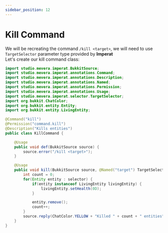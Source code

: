```yaml
---
sidebar_position: 12
---
```

# Kill Command
We will be recreating the command `/kill <target>`, we will need to use `TargetSelector` parameter type provided by **Imperat**\
Let's create our kill command class:

```java
import studio.mevera.imperat.BukkitSource;
import studio.mevera.imperat.annotations.Command;
import studio.mevera.imperat.annotations.Description;
import studio.mevera.imperat.annotations.Named;
import studio.mevera.imperat.annotations.Permission;
import studio.mevera.imperat.annotations.Usage;
import studio.mevera.imperat.selector.TargetSelector;
import org.bukkit.ChatColor;
import org.bukkit.entity.Entity;
import org.bukkit.entity.LivingEntity;

@Command("kill")
@Permission("command.kill")
@Description("Kills entities")
public class KillCommand {

    @Usage
    public void def(BukkitSource source) {
        source.error("/kill <target>");
    }

    @Usage
    public void kill(BukkitSource source, @Named("target") TargetSelector selector) {
        int count = 0;
        for(Entity entity : selector) {
            if(entity instanceof LivingEntity livingEntity) {
                livingEntity.setHealth(0D);
            }

            entity.remove();
            count++;
        }
        source.reply(ChatColor.YELLOW + "Killed " + count + " entities");
    }
}
```
